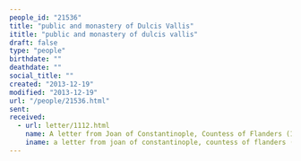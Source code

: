 ```yaml
---
people_id: "21536"
title: "public and monastery of Dulcis Vallis"
ititle: "public and monastery of dulcis vallis"
draft: false
type: "people"
birthdate: ""
deathdate: ""
social_title: ""
created: "2013-12-19"
modified: "2013-12-19"
url: "/people/21536.html"
sent:
received:
  - url: letter/1112.html
    name: A letter from Joan of Constantinople, Countess of Flanders (1220, January 13)
    iname: a letter from joan of constantinople, countess of flanders (1220, january 13)
---
```

